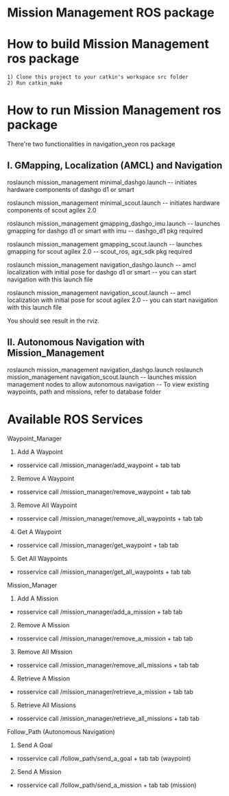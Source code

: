 Mission Management ROS package
=====================================================================

How to build Mission Management ros package
=====================================================================
    1) Clone this project to your catkin's workspace src folder
    2) Run catkin_make 

How to run Mission Management ros package
=====================================================================
There're two functionalities in navigation_yeon ros package

I. GMapping, Localization (AMCL) and Navigation
------------------------------------------------------------
roslaunch mission_management minimal_dashgo.launch 
-- initiates hardware components of dashgo d1 or smart

roslaunch mission_management minimal_scout.launch 
-- initiates hardware components of scout agilex 2.0

roslaunch mission_management gmapping_dashgo_imu.launch
-- launches gmapping for dashgo d1 or smart with imu
-- dashgo_d1 pkg required

roslaunch mission_management gmapping_scout.launch
-- launches gmapping for scout agilex 2.0
-- scout_ros, agx_sdk pkg required

roslaunch mission_management navigation_dashgo.launch
-- amcl localization with initial pose for dashgo d1 or smart
-- you can start navigation with this launch file

roslaunch mission_management navigation_scout.launch
-- amcl localization with initial pose for scout agilex 2.0
-- you can start navigation with this launch file

You should see result in the rviz.

II. Autonomous Navigation with Mission_Management
------------------------------------------------------------
roslaunch mission_management navigation_dashgo.launch
roslaunch mission_management navigation_scout.launch
-- launches mission management nodes to allow autonomous navigation
-- To view existing waypoints, path and missions, refer to database folder


Available ROS Services
=====================================================================
Waypoint_Manager

1. Add A Waypoint
- rosservice call /mission_manager/add_waypoint + tab tab

2. Remove A Waypoint
- rosservice call /mission_manager/remove_waypoint + tab tab

3. Remove All Waypoint
- rosservice call /mission_manager/remove_all_waypoints + tab tab

4. Get A Waypoint
- rosservice call /mission_manager/get_waypoint + tab tab

5. Get All Waypoints
- rosservice call /mission_manager/get_all_waypoints + tab tab

Mission_Manager

1. Add A Mission
- rosservice call /mission_manager/add_a_mission + tab tab

2. Remove A Mission
- rosservice call /mission_manager/remove_a_mission + tab tab

3. Remove All Mission
- rosservice call /mission_manager/remove_all_missions + tab tab

4. Retrieve A Mission
- rosservice call /mission_manager/retrieve_a_mission + tab tab

5. Retrieve All Missions
- rosservice call /mission_manager/retrieve_all_missions + tab tab

Follow_Path (Autonomous Navigation)

1. Send A Goal
- rosservice call /follow_path/send_a_goal + tab tab (waypoint)

2. Send A Mission
- rosservice call /follow_path/send_a_mission + tab tab (mission)






















